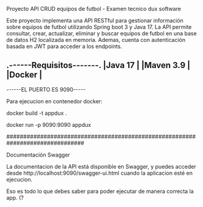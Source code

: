 Proyecto API CRUD equipos de futbol - Examen tecnico dux software

Este proyecto implementa una API RESTful para gestionar información sobre 
equipos de futbol utilizando Spring boot 3 y Java 17. La API permite 
consultar, crear, actualizar, eliminar y buscar equipos de futbol en 
una base de datos H2 localizada en memoria. Ademas, cuenta con autenticación 
basada en JWT para acceder a los endpoints.

.------Requisitos-------.
|Java 17				        |
|Maven 3.9 				      |
|Docker					        |	
-----------------------

------EL PUERTO ES 9090----- 

Para ejecucion en contenedor docker:

docker build -t appdux .

docker run -p 9090:9090 appdux

###############################################################################

Documentación Swagger

La documentacion de la API está disponible en Swagger, y puedes acceder desde 
http://localhost:9090/swagger-ui.html cuando la aplicacion esté en ejecucion.

Eso es todo lo que debes saber para poder ejecutar de manera correcta la app. (?
